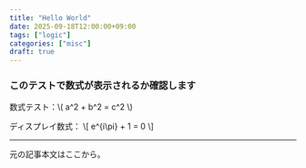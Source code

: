 ```yaml
---
title: "Hello World"
date: 2025-09-18T12:00:00+09:00
tags: ["logic"]
categories: ["misc"]
draft: true
---
```


<script>
  // MathJax の設定をページに直接記述
  window.MathJax = {
    tex: {
      inlineMath: [['\\(','\\)']],
      displayMath: [['\\[','\\]']]
    }
  };
</script>
<script id="MathJax-script" async src="https://cdn.jsdelivr.net/npm/mathjax@3/es5/tex-chtml.js"></script>

<h3>このテストで数式が表示されるか確認します</h3>

<p>
  数式テスト：\( a^2 + b^2 = c^2 \)
</p>
<p>
  ディスプレイ数式：
  \[
  e^{i\pi} + 1 = 0
  \]
</p>

---
元の記事本文はここから。